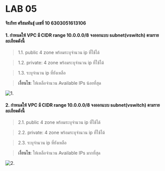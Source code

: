 ﻿# LAB 05

**จิรภัทร ศรีสมพันธุ์ เลขที่ 10 6303051613106**

#### 1. กำหนดให้ VPC มี CIDR range 10.0.0.0/8 จงออกแบบ subnet(vswitch) ตามรายละเอียดดังนี้

> 1.1. public 4 zone พร้อมระบุจำนวน ip ที่ใช้ได้

> 1.2. private: 4 zone พร้อมระบุจำนวน ip ที่ใช้ได้

> 1.3. ระบุจำนวน ip ที่ยังเหลือ  

> **เงื่อนไข:** ให้เหลือจำนวน Available IPs น้อยที่สุด

![1.](https://github.com/oak072544/kmutnb-cn-jiraphat-10/blob/950f941deddf1ae45b859f060a61ccb8d21df685/lab05-2023-01-26/lab05-Page-2.drawio.png)

#### 2. กำหนดให้ VPC มี CIDR range 10.0.0.0/8 จงออกแบบ subnet(vswitch) ตามรายละเอียดดังนี้

> 2.1. public 4 zone พร้อมระบุจำนวน ip ที่ใช้ได้

> 2.2. private: 4 zone พร้อมระบุจำนวน ip ที่ใช้ได้

> 2.3. ระบุจำนวน ip ที่ยังเหลือ

> **เงื่อนไข:** ให้เหลือจำนวน Available IPs มากที่สุด

![2.](https://github.com/oak072544/kmutnb-cn-jiraphat-10/blob/950f941deddf1ae45b859f060a61ccb8d21df685/lab05-2023-01-26/lab05-Page-3.drawio.png)
